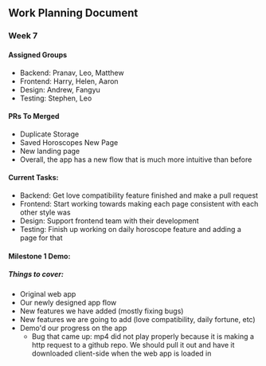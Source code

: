 ## Work Planning Document
### Week 7
#### Assigned Groups
- Backend: Pranav, Leo, Matthew
- Frontend: Harry, Helen, Aaron
- Design: Andrew, Fangyu
- Testing: Stephen, Leo

#### PRs To Merged
- Duplicate Storage
- Saved Horoscopes New Page
- New landing page
- Overall, the app has a new flow that is much more intuitive than before

#### Current Tasks:
- Backend: Get love compatibility feature finished and make a pull request
- Frontend: Start working towards making each page consistent with each other style was
- Design: Support frontend team with their development
- Testing: Finish up working on daily horoscope feature and adding a page for that

#### Milestone 1 Demo:
##### Things to cover:
- Original web app
- Our newly designed app flow
- New features we have added (mostly fixing bugs)
- New features we are going to add (love compatibility, daily fortune, etc)
- Demo'd our progress on the app
  - Bug that came up: mp4 did not play properly because it is making a http request to a github repo. We should pull it out and have it downloaded client-side when the web app is loaded in 
